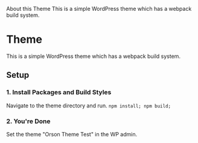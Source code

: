 About this Theme
This is a simple WordPress theme which has a webpack build system.

# Theme

This is a simple WordPress theme which has a webpack build system.

## Setup

### 1. Install Packages and Build Styles

Navigate to the theme directory and run.
```npm install; npm build;```

### 2. You're Done

Set the theme "Orson Theme Test" in the WP admin.


